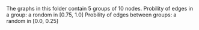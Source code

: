 The graphs in this folder contain 5 groups of 10 nodes.
Probility of edges in a group: a rondom in [0.75, 1.0]
Probility of edges between groups: a random in [0.0, 0.25]